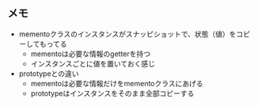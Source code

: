 ## メモ
- mementoクラスのインスタンスがスナッピショットで、状態（値）をコピーしてもってる
  - mementoは必要な情報のgetterを持つ
  - インスタンスごとに値を置いておく感じ
- prototypeとの違い
  - mementoは必要な情報だけをmementoクラスにあげる
  - prototypeはインスタンスをそのまま全部コピーする
